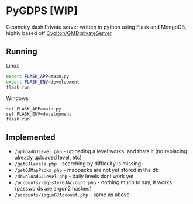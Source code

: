 # PyGDPS [WIP]
Geometry dash Private server written in python using Flask and MongoDB, highly based off [Cvolton/GMDprivateServer](https://github.com/Cvolton/GMDprivateServer)

## Running
Linux
```bash
export FLASK_APP=main.py
export FLASK_ENV=development
flask run
```
Windows
```batch
set FLASK_APP=main.py
set FLASK_ENV=development
flask run
```

## Implemented
- `/uploadGJLevel.php` - uploading a level works, and thats it (no replacing already uploaded level, etc)
- `/getGJLevels.php` - searching by difficulty is missing
- `/getGJMapPacks.php` - mappacks are not yet stored in the db
- `/downloadGJLevel.php` - daily levels dont work yet
- `/accounts/registerGJAccount.php` - nothing much to say, it works (passwords are argon2 hashed)
- `/accounts/loginGJAccount.php` - same as above